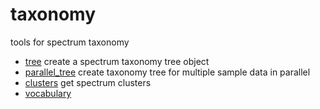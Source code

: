 ﻿# taxonomy

tools for spectrum taxonomy

+ [tree](taxonomy/tree.1) create a spectrum taxonomy tree object
+ [parallel_tree](taxonomy/parallel_tree.1) create taxonomy tree for multiple sample data in parallel
+ [clusters](taxonomy/clusters.1) get spectrum clusters
+ [vocabulary](taxonomy/vocabulary.1) 
